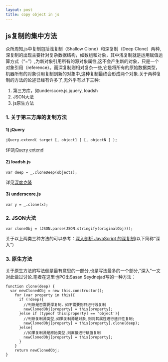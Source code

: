 ```yaml
---
layout: post
title: copy object in js
---
```


## js复制的集中方法

众所周知,js中复制包括浅复制（Shallow Clone）和深复制（Deep Clone）两种,深复制的出现主要针对复杂数据结构，如数组和对象，其中浅复制就是运用赋值运算方式（“=”）,为新对象引用所有的源对象属性,这不会产生新的对象，只是一个对象引用（reference）。而深复制则相对复杂一些,它是将所有的原始数据类型，机器所有的对象引用复制到新的对象中,这种复制最终会形成两个对象.关于两种复制的方法的论述已经有许多了,无外乎有以下三种:

1. 第三方库，如underscore.js,jquery, loadsh
2. JSON大法
3. js原生方法

### 1. 关于第三方库的复制方法

#### 1) jQuery
```
jQuery.extend( target [, object1 ] [, objectN ] );
```
详见[jQuery extend](http://api.jquery.com/jQuery.extend/)

 #### 2) loadsh.js
 
```
var deep = _.cloneDeep(objects); 
```

详见[深度克隆](https://lodash.com/docs#cloneDeep)

 #### 3) underscore.js
 
 ```
 var y = _.clone(x);
 ```
 
### 2. JSON大法

```
var cloneObj = (JSON.parse(JSON.stringify(originalObj)));
```

关于以上两类三种方法的可以参考：[深入剖析 JavaScript 的深复制](http://jerryzou.com/posts/dive-into-deep-clone-in-javascript/)(以下简称“深入”）

### 3. 原生方法
关于原生方法的写法倒是最有意思的一部分,也是写法最多的一个部分,“深入”一文对此做过讨论.笔者在这里也PO出Sasan Seydnejad写的一种方法：

```
function clone(deep) {
  var newClonedObj = new this.constructor();
    for (var property in this){
      if (!deep){
        //判断是否需要深复制，如不需要则只进行浅复制
        newClonedObj[property] = this[property];
      }else if (typeof this[property] == 'object'){
        //判断复制源类型,如果复制源是对象,则对其属性进行递归性复制;
        newClonedObj[property] = this[property].clone(deep);
      }else{
        //如果复制源是原始类型,则直接进行赋值复制
        newClonedObj[property] = this[property];
      }
    }
    return newClonedObj;
}
```
